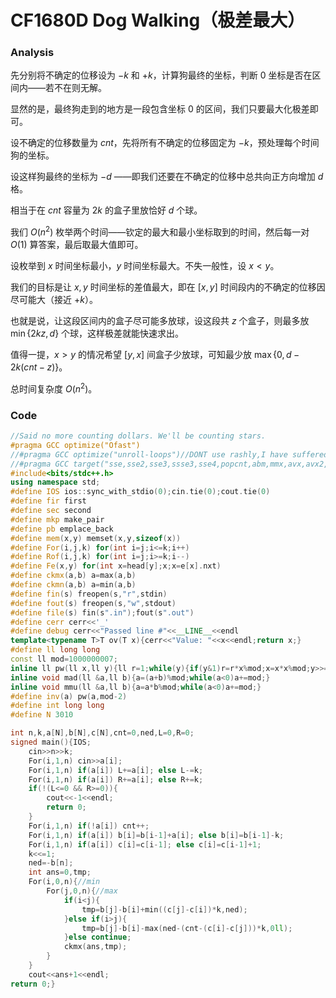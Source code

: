 # CF1680D Dog Walking（极差最大）

### Analysis

先分别将不确定的位移设为 $-k$ 和 $+k$，计算狗最终的坐标，判断 $0$ 坐标是否在区间内——若不在则无解。

显然的是，最终狗走到的地方是一段包含坐标 $0$ 的区间，我们只要最大化极差即可。

设不确定的位移数量为 $cnt$，先将所有不确定的位移固定为 $-k$，预处理每个时间狗的坐标。

设这样狗最终的坐标为 $-d$ ——即我们还要在不确定的位移中总共向正方向增加 $d$ 格。

相当于在 $cnt$ 容量为 $2k$ 的盒子里放恰好 $d$ 个球。

我们 $O(n^2)$ 枚举两个时间——钦定的最大和最小坐标取到的时间，然后每一对 $O(1)$ 算答案，最后取最大值即可。

设枚举到 $x$ 时间坐标最小，$y$ 时间坐标最大。不失一般性，设 $x<y$。

我们的目标是让 $x,y$ 时间坐标的差值最大，即在 $[x,y]$ 时间段内的不确定的位移因尽可能大（接近 $+k$）。

也就是说，让这段区间内的盒子尽可能多放球，设这段共 $z$ 个盒子，则最多放 $\min\{2kz,d\}$ 个球，这样极差就能快速求出。

值得一提，$x>y$ 的情况希望 $[y,x]$ 间盒子少放球，可知最少放 $\max\{0,d-2k(cnt-z)\}$。

总时间复杂度 $O(n^2)$。

### Code

```cpp
//Said no more counting dollars. We'll be counting stars.
#pragma GCC optimize("Ofast")
//#pragma GCC optimize("unroll-loops")//DONT use rashly,I have suffered
//#pragma GCC target("sse,sse2,sse3,ssse3,sse4,popcnt,abm,mmx,avx,avx2,tune=native")//DONT use rashly,I have suffered
#include<bits/stdc++.h>
using namespace std;
#define IOS ios::sync_with_stdio(0);cin.tie(0);cout.tie(0)
#define fir first
#define sec second
#define mkp make_pair
#define pb emplace_back
#define mem(x,y) memset(x,y,sizeof(x))
#define For(i,j,k) for(int i=j;i<=k;i++)
#define Rof(i,j,k) for(int i=j;i>=k;i--)
#define Fe(x,y) for(int x=head[y];x;x=e[x].nxt)
#define ckmx(a,b) a=max(a,b)
#define ckmn(a,b) a=min(a,b)
#define fin(s) freopen(s,"r",stdin)
#define fout(s) freopen(s,"w",stdout)
#define file(s) fin(s".in");fout(s".out")
#define cerr cerr<<'_'
#define debug cerr<<"Passed line #"<<__LINE__<<endl
template<typename T>T ov(T x){cerr<<"Value: "<<x<<endl;return x;}
#define ll long long
const ll mod=1000000007;
inline ll pw(ll x,ll y){ll r=1;while(y){if(y&1)r=r*x%mod;x=x*x%mod;y>>=1;}return r;}
inline void mad(ll &a,ll b){a=(a+b)%mod;while(a<0)a+=mod;}
inline void mmu(ll &a,ll b){a=a*b%mod;while(a<0)a+=mod;}
#define inv(a) pw(a,mod-2)
#define int long long
#define N 3010

int n,k,a[N],b[N],c[N],cnt=0,ned,L=0,R=0;
signed main(){IOS;
	cin>>n>>k;
	For(i,1,n) cin>>a[i];
	For(i,1,n) if(a[i]) L+=a[i]; else L-=k;
	For(i,1,n) if(a[i]) R+=a[i]; else R+=k;
	if(!(L<=0 && R>=0)){
		cout<<-1<<endl;
		return 0;
	}
	For(i,1,n) if(!a[i]) cnt++;
	For(i,1,n) if(a[i]) b[i]=b[i-1]+a[i]; else b[i]=b[i-1]-k;
	For(i,1,n) if(a[i]) c[i]=c[i-1]; else c[i]=c[i-1]+1;
	k<<=1;
	ned=-b[n];
	int ans=0,tmp;
	For(i,0,n){//min
		For(j,0,n){//max
			if(i<j){
				tmp=b[j]-b[i]+min((c[j]-c[i])*k,ned);
			}else if(i>j){
				tmp=b[j]-b[i]-max(ned-(cnt-(c[i]-c[j]))*k,0ll);
			}else continue;
			ckmx(ans,tmp);
		}
	}
	cout<<ans+1<<endl;
return 0;}
```

